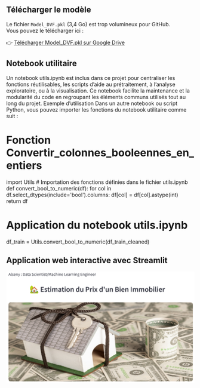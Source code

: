 ## Télécharger le modèle

Le fichier `Model_DVF.pkl` (3,4 Go) est trop volumineux pour GitHub.  
Vous pouvez le télécharger ici :

👉 [Télécharger Model_DVF.pkl sur Google Drive](https://drive.google.com/file/d/1Z79gZJ5R2NzWBHDiZLTxDfOsamm0nkkF/view?usp=drive_link)

## Notebook utilitaire
Un notebook utils.ipynb est inclus dans ce projet pour centraliser les fonctions réutilisables, les scripts d’aide au prétraitement, à l’analyse exploratoire, ou à la visualisation. Ce notebook facilite la maintenance et la modularité du code en regroupant les éléments communs utilisés tout au long du projet.
Exemple d’utilisation
Dans un autre notebook ou script Python, vous pouvez importer les fonctions du notebook utilitaire comme suit :
# Fonction Convertir_colonnes_booleennes_en_entiers
import Utils  # Importation des fonctions définies dans le fichier utils.ipynb
def convert_bool_to_numeric(df):
    for col in df.select_dtypes(include='bool').columns:
        df[col] = df[col].astype(int)
    return df
  # Application du notebook utils.ipynb  
df_train = Utils.convert_bool_to_numeric(df_train_cleaned)

## Application web interactive avec Streamlit
[![Aperçu du PDF](images/AppDVF.png)](images/AppStreamlit.pdf)
